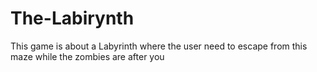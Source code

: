 # The-Labirynth

This game is about a Labyrinth where the user need to escape from this maze while the zombies are after you
